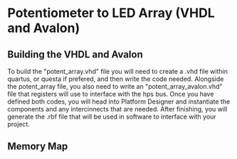 # Potentiometer to LED Array (VHDL and Avalon)

## Building the VHDL and Avalon
To build the "potent_array.vhd" file you will need to create a .vhd file within quartus, or questa if prefered, and then write the code needed. Alongside the potent_array file, you also need to write an "potent_array_avalon.vhd" file that registers will use to interface with the hps bus. Once you have defined both codes, you will head into Platform Designer and instantiate the components and any intercinnects that are needed. After finishing, you will generate the .rbf file that will be used in software to interface with your project.

## Memory Map 

